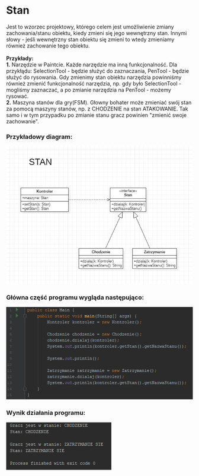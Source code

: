 # Stan

Jest to wzorzec projektowy, którego celem jest umożliwienie zmiany zachowania/stanu obiektu, kiedy zmieni się jego wewnętrzny stan. Innymi słowy - jeśli wewnętrzny stan obiektu się zmieni to wtedy zmieniamy również zachowanie tego obiektu. </br> </br>
**Przykłady:**
</br>
**1.** Narzędzie w Paintcie. Każde narzędzie ma inną funkcjonalność. Dla przykłądu:
SelectionTool - będzie służyć do zaznaczania,
PenTool - będzie służyć do rysowania. Gdy zmienimy stan obiektu narzędzia powinniśmy również zmienić funkcjonalność narzędzia, np. gdy było SelectionTool - mogliśmy zaznaczać, a po zmianie narzędzia na PenTool - możemy rysować. </br>
**2.** Maszyna stanów dla gry(FSM). Głowny bohater może zmieniać swój stan za pomocą maszyny stanów, np. z CHODZENIE na stan ATAKOWANIE. Tak samo i w tym przypadku po zmianie stanu gracz powinien "zmienić swoje zachowanie".

### Przykładowy diagram:
<p align="center">
 <img src="https://github.com/JakubMakaruk/UMCS/blob/master/23%20DAYS%20CHALLANGE%20WZORCOWY/Stan/zdj/diagram.png" alt="zdj">
</p>

### Główna część programu wygląda następująco:
<p align="left">
 <img src="https://github.com/JakubMakaruk/UMCS/blob/master/23%20DAYS%20CHALLANGE%20WZORCOWY/Stan/zdj/main1.png" alt="zdj">
</p>

### Wynik działania programu:
<p align="left">
 <img src="https://github.com/JakubMakaruk/UMCS/blob/master/23%20DAYS%20CHALLANGE%20WZORCOWY/Stan/zdj/main2.png" alt="zdj">
</p>
